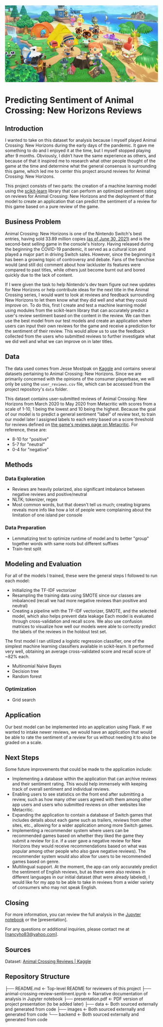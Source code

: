 ![Animal Crossing: New Horizons official artwork](/images/AnimalCrossingNewHorizons.jpg)

# Predicting Sentiment of Animal Crossing: New Horizons Reviews

## Introduction
I wanted to take on this dataset for analysis because I myself played Animal Crossing: New Horizons during the early days of the pandemic. It gave me something to do and I enjoyed it at the time, but I myself stopped playing after 9 months. Obviously, I didn’t have the same experience as others, and because of that it inspired me to research what other people thought of the game at the time and determine what the general consensus is surrounding this game, which led me to center this project around reviews for Animal Crossing: New Horizons.

This project consists of two parts: the creation of a machine learning model using the [scikit-learn](https://scikit-learn.org/stable/) library that can perform an optimized sentiment rating on reviews for Animal Crossing: New Horizons and the deployment of that model to create an application that can predict the sentiment of a review for this game based on a pure review of the game.

## Business Problem
Animal Crossing: New Horizons is one of the Nintendo Switch's best entries, having sold 33.89 million copies [(as of June 30, 2021)](https://www.nintendo.co.jp/ir/en/finance/software/index.html) and is the second-best selling game in the console's history. Having released during the beginning the COVID-19 pandemic, it served as a cultural icon and played a major part in driving Switch sales. However, since the beginning it has been a growing topic of controversy and debate. Fans of the franchise would (and still do) comment about how lackluster its features were compared to past titles, while others just become burnt out and bored quickly due to the lack of content.

If I were given the task to help Nintendo's dev team figure out new updates for New Horizons or help contribute ideas for the next title in the Animal Crossing series, I would want to look at reviews and feedback surrounding New Horizons to let them know what they did well and what they could improve on. To do this, first I create and test a machine learning model using modules from the scikit-learn library that can accurately predict a user's review sentiment based on the content in the review. We can then use the best model from our test models and create an application where users can input their own reviews for the game and receive a prediction for the sentiment of their review. This would allow us to use the feedback collected from the users who submitted reviews to further investigate what we did well and what we can improve on in later titles.

## Data
The data used comes from Jesse Mostipak on [Kaggle](https://www.kaggle.com/jessemostipak/animal-crossing) and contains several datasets pertaining to Animal Crossing: New Horizons. Since we are primarily concerned with the opinions of the consumer playerbase, we will only be using the `user_reviews.csv` file, which can be accessed from the project repository's `data` folder. 

This dataset contains user-submitted reviews of Animal Crossing: New Horizons from March 2020 to May 2020 from Metacritic with scores from a scale of 1-10, 1 being the lowest and 10 being the highest. Because the goal of our model is to predict a general sentiment "label" of review text, to train our model later I assigned labels to each entry based on a score threshold for reviews defined on [the game's reviews page on Metacritic](https://www.metacritic.com/game/switch/animal-crossing-new-horizons/user-reviews). For reference, these are:
- 8-10 for "positive"
- 5-7 for "neutral"
- 0-4 for "negative"

## Methods
### Data Exploration
- Reviews are heavily polarized, also significant imbalance between negative reviews and positive/neutral
- NLTK; tokenizer, regex
- Most common words, but that doesn't tell us much; creating bigrams reveals more info like how a lot of people were complaining about the limitation of one island per console
### Data Preparation
- Lemmatizing text to optimize runtime of model and to better "group" together words with same roots but different suffixes
- Train-test split

## Modeling and Evaluation
For all of the models I trained, these were the general steps I followed to run each model:
- Initializing the TF-IDF vectorizer
- Resampling the training data using SMOTE since our classes are imbalanced (recall we had more negative reviews than positive and neutral)
- Creating a pipeline with the TF-IDF vectorizer, SMOTE, and the selected model, which also helps prevent data leakage
Each model is evaluated through cross-validation and recall score. We also use confusion matrices to visualize how well our models were able to correctly predict the labels of the reviews in the holdout test set.

The first model I ran utilized a logistic regression classifier, one of the simplest machine learning classifiers available in scikit-learn. It performed very well, obtaining an average cross-validated score and recall score of ~82% each.

- Multinomial Naive Bayes
- Decision tree
- Random forest

### Optimization
- Grid search

## Application
Our best model can be implemented into an application using Flask. If we wanted to intake newer reviews, we would have an application that would be able to rate the sentiment of a review for us without needing it to also be graded on a scale.

## Next Steps
Some future improvements that could be made to the application include:
- Implementing a database within the application that can archive reviews and their sentiment rating. This would help immensely with keeping track of overall sentiment and individual reviews.
- Enabling users to see statistics on the front end after submitting a review, such as how many other users agreed with them among other app users and users who submitted reviews on other websites like Metacritic.
- Expanding the application to contain a database of Switch games that includes details about each game such as trailers, reviews from other sites, etc., allowing for a wider application among more Switch games.
- Implementing a recommender system where users can be recommended games based on whether they liked the game they submit a review for (i.e. if a user gave a negative review for New Horizons they would receive recommendations based on what was popular among other people who also gave negative reviews). The recommender system would also allow for users to be recommended games based on genre.
- Multilingual support. At the moment, the app can only accurately predict the sentiment of English reviews, but as there were also reviews in different languages in our initial dataset (that were already labeled), I would like for my app to be able to take in reviews from a wider variety of consumers who may not speak English.

## Closing
For more information, you can review the full analysis in the [Jupyter notebook](animal-crossing-review-sentiment.ipynb) or the [presentation].

For any questions or additional inquiries, please contact me at [nancyho83@yahoo.com].

## Sources
Dataset: [Animal Crossing Reviews | Kaggle](https://www.kaggle.com/jessemostipak/animal-crossing)

## Repository Structure
├── README.md                                            <- Top-level README for reviewers of this project 
├── animal-crossing-review-sentiment.ipynb               <- Narrative documentation of analysis in Jupyter notebook 
├── presentation.pdf                                     <- PDF version of project presentation (to be added later)
├── data                                                 <- Both sourced externally and generated from code 
├── images                                               <- Both sourced externally and generated from code
└── backend                                              <- Both sourced externally and generated from code

